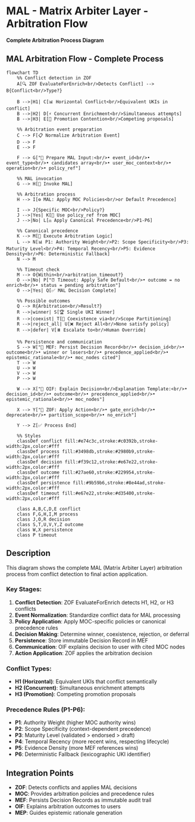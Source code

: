# MAL - Matrix Arbiter Layer - Arbitration Flow
**Complete Arbitration Process Diagram**

## MAL Arbitration Flow - Complete Process

```mermaid
flowchart TD
    %% Conflict detection in ZOF
    A[🔍 ZOF EvaluateForEnrich<br/>Detects Conflict] --> B{Conflict<br/>Type?}
    
    B -->|H1| C[📊 Horizontal Conflict<br/>Equivalent UKIs in conflict]
    B -->|H2| D[⚡ Concurrent Enrichment<br/>Simultaneous attempts]
    B -->|H3| E[🔄 Promotion Contention<br/>Competing proposals]
    
    %% Arbitration event preparation
    C --> F[📋 Normalize Arbitration Event]
    D --> F
    E --> F
    
    F --> G["🔑 Prepare MAL Input:<br/>• event_id<br/>• event_type<br/>• candidates array<br/>• user_moc_context<br/>• operation<br/>• policy_ref"]
    
    %% MAL invocation
    G --> H[🎯 Invoke MAL]
    
    %% Arbitration process
    H --> I[⚙️ MAL: Apply MOC Policies<br/>or Default Precedence]
    
    I --> J{Specific MOC<br/>Policy?}
    J -->|Yes| K[📜 Use policy_ref from MOC]
    J -->|No| L[⚖️ Apply Canonical Precedence<br/>P1-P6]
    
    %% Canonical precedence
    K --> M[🧮 Execute Arbitration Logic]
    L --> N[📊 P1: Authority Weight<br/>P2: Scope Specificity<br/>P3: Maturity Level<br/>P4: Temporal Recency<br/>P5: Evidence Density<br/>P6: Deterministic Fallback]
    N --> M
    
    %% Timeout check
    M --> O{Within<br/>arbitration_timeout?}
    O -->|No| P["⏰ Timeout: Apply Safe Default<br/>• outcome = no enrich<br/>• status = pending arbitration"]
    O -->|Yes| Q[✅ MAL Decision Complete]
    
    %% Possible outcomes
    Q --> R{Arbitration<br/>Result?}
    R -->|winner| S[🏆 Single UKI Winner]
    R -->|coexist| T[🤝 Coexistence via<br/>Scope Partitioning]
    R -->|reject_all| U[❌ Reject All<br/>None satisfy policy]
    R -->|defer| V[⏸️ Escalate to<br/>Human Override]
    
    %% Persistence and communication
    S --> W["💾 MEF: Persist Decision Record<br/>• decision_id<br/>• outcome<br/>• winner or losers<br/>• precedence_applied<br/>• epistemic_rationale<br/>• moc_nodes cited"]
    T --> W
    U --> W
    V --> W
    P --> W
    
    W --> X["📢 OIF: Explain Decision<br/>Explanation Template:<br/>• decision_id<br/>• outcome<br/>• precedence_applied<br/>• epistemic_rationale<br/>• moc_nodes"]
    
    X --> Y["🔄 ZOF: Apply Action<br/>• gate_enrich<br/>• deprecate<br/>• partition_scope<br/>• no_enrich"]
    
    Y --> Z[✅ Process End]
    
    %% Styles
    classDef conflict fill:#e74c3c,stroke:#c0392b,stroke-width:2px,color:#fff
    classDef process fill:#3498db,stroke:#2980b9,stroke-width:2px,color:#fff
    classDef decision fill:#f39c12,stroke:#e67e22,stroke-width:2px,color:#fff
    classDef outcome fill:#27ae60,stroke:#229954,stroke-width:2px,color:#fff
    classDef persistence fill:#9b59b6,stroke:#8e44ad,stroke-width:2px,color:#fff
    classDef timeout fill:#e67e22,stroke:#d35400,stroke-width:2px,color:#fff
    
    class A,B,C,D,E conflict
    class F,G,H,I,M process
    class J,O,R decision
    class S,T,U,V,Y,Z outcome
    class W,X persistence
    class P timeout
```

## Description

This diagram shows the complete MAL (Matrix Arbiter Layer) arbitration process from conflict detection to final action application.

### Key Stages:

1. **Conflict Detection**: ZOF EvaluateForEnrich detects H1, H2, or H3 conflicts
2. **Event Normalization**: Standardize conflict data for MAL processing  
3. **Policy Application**: Apply MOC-specific policies or canonical precedence rules
4. **Decision Making**: Determine winner, coexistence, rejection, or deferral
5. **Persistence**: Store immutable Decision Record in MEF
6. **Communication**: OIF explains decision to user with cited MOC nodes
7. **Action Application**: ZOF applies the arbitration decision

### Conflict Types:
- **H1 (Horizontal)**: Equivalent UKIs that conflict semantically
- **H2 (Concurrent)**: Simultaneous enrichment attempts  
- **H3 (Promotion)**: Competing promotion proposals

### Precedence Rules (P1-P6):
- **P1**: Authority Weight (higher MOC authority wins)
- **P2**: Scope Specificity (context-dependent precedence)
- **P3**: Maturity Level (validated > endorsed > draft)
- **P4**: Temporal Recency (more recent wins, respecting lifecycle)
- **P5**: Evidence Density (more MEF references wins)
- **P6**: Deterministic Fallback (lexicographic UKI identifier)

## Integration Points

- **ZOF**: Detects conflicts and applies MAL decisions
- **MOC**: Provides arbitration policies and precedence rules
- **MEF**: Persists Decision Records as immutable audit trail
- **OIF**: Explains arbitration outcomes to users
- **MEP**: Guides epistemic rationale generation